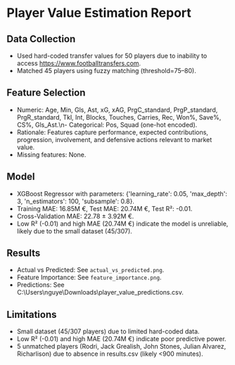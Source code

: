 # Player Value Estimation Report
## Data Collection
- Used hard-coded transfer values for 50 players due to inability to access https://www.footballtransfers.com.
- Matched 45 players using fuzzy matching (threshold=75–80).
## Feature Selection
- Numeric: Age, Min, Gls, Ast, xG, xAG, PrgC_standard, PrgP_standard, PrgR_standard, Tkl, Int, Blocks, Touches, Carries, Rec, Won\%, Save\%, CS\%, Gls_Ast.\n- Categorical: Pos, Squad (one-hot encoded).
- Rationale: Features capture performance, expected contributions, progression, involvement, and defensive actions relevant to market value.
- Missing features: None.
## Model
- XGBoost Regressor with parameters: {'learning_rate': 0.05, 'max_depth': 3, 'n_estimators': 100, 'subsample': 0.8}.
- Training MAE: 16.85M €, Test MAE: 20.74M €, Test R²: -0.01.
- Cross-Validation MAE: 22.78 ± 3.92M €.
- Low R² (-0.01) and high MAE (20.74M €) indicate the model is unreliable, likely due to the small dataset (45/307).
## Results
- Actual vs Predicted: See `actual_vs_predicted.png`.
- Feature Importance: See `feature_importance.png`.
- Predictions: See C:\Users\nguye\Downloads\player_value_predictions.csv.
## Limitations
- Small dataset (45/307 players) due to limited hard-coded data.
- Low R² (-0.01) and high MAE (20.74M €) indicate poor predictive power.
- 5 unmatched players (Rodri, Jack Grealish, John Stones, Julian Alvarez, Richarlison) due to absence in results.csv (likely <900 minutes).
